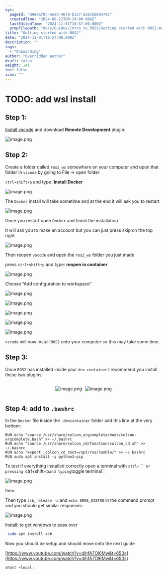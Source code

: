 ```yaml
---
sys:
  pageId: "89e0a78c-4e2b-4070-b327-d28cb0694742"
  createdTime: "2024-08-21T00:24:00.000Z"
  lastEditedTime: "2024-11-01T18:57:00.000Z"
  propFilepath: "docs/Guides/intro_to_ROS2/Getting started with ROS2.md"
title: "Getting started with ROS2"
date: "2024-11-01T18:57:00.000Z"
description: ""
tags:
  - "Onboarding"
author: "Overridden author"
draft: false
weight: 141
toc: false
icon: ""
---
```


# TODO: add wsl install

## Step 1:

[Install vscode](https://code.visualstudio.com/download) and download **Remote Development** plugin:

![image.png](https://prod-files-secure.s3.us-west-2.amazonaws.com/d518164a-d88e-44d1-a4ee-3adb3bd8bce0/efb52993-1881-4a40-b95e-6f020334f022/image.png?X-Amz-Algorithm=AWS4-HMAC-SHA256&X-Amz-Content-Sha256=UNSIGNED-PAYLOAD&X-Amz-Credential=ASIAZI2LB4666MN6HUV4%2F20250408%2Fus-west-2%2Fs3%2Faws4_request&X-Amz-Date=20250408T140832Z&X-Amz-Expires=3600&X-Amz-Security-Token=IQoJb3JpZ2luX2VjEP7%2F%2F%2F%2F%2F%2F%2F%2F%2F%2FwEaCXVzLXdlc3QtMiJHMEUCIFM7Vebpn0BIw%2BGyxiGPQMHhRX8%2F6rGE7Hy9gt25lmg2AiEA9T%2FNvLvT0n5by%2BjPSIY8G%2B0zGClYItc2LEjt3bKY%2BBYq%2FwMIdxAAGgw2Mzc0MjMxODM4MDUiDO1UA%2BhcIaviPI7ltircA9N8xd1UHG4W1DutAZA1I1Zh83X9JistZBlZVJdUcnC33o9tR9IQEY6EMuXYwz3qUKPXn3PR3gevddoG4L%2FpNOxWZx%2Fn2HNMLc4K0NO9rU65j08bZKdZMxscxhRil09cVH2%2BkuIJsBFUjyOGTlxOAaBe2BFCrSTmt5yZ2%2FhiWoYhJZoq9rXDPDQ5G04ZcFSyzRd8gKJ%2B6i0tovvhXunG5jEEbfHgmPSy5xQ37%2Bv1IE83vTlTdlNSK95sNZn3cYZKDibyMIxik9x4h24l7takA3mGVHKeZBYxw4fSq3BvEkq3j63XRvd8Oq8Nrzu%2FLjM6C%2FWUoKmmVRE%2B2gD48j%2F%2BA6vjRR59y%2F7DOh45H9N8VEK737E%2F5uKssdkjNUEiuIbegociGyS%2FFNT%2FEad13UaWnryiVfpt%2BWMbRJoTvVbMu7XQvfGMaistKIterk3H1bNOsq1jVzZqhueMYAFotIK9XPatzSD2lvp0vBTKillFBiZBj5PMxue2mqG6qxg3mG%2FGqsAZlXQVZtNm0%2B1Eyw1oCkcUHMACHdYQ6fs9sjs6YHfk1IKas%2BHAk2eoDyXChww7myVGrkOwxBVVPoCY7BgYCG%2BF5Gt5dOatWxYPmPMCjmDsx8Zs7RB41m33bKj8MPTY1L8GOqUBBpLa%2BirrQBHJWsCRxXsCmH2fYLMaHcHxjH%2BHewbWB%2BOrUtv9Gj0OJy0Ab7MWRJ3IQQnq2QicUFuzyVd3U%2B%2ByijD9Qu97UDGe6%2BtLqFynHPlOD9TOy4SvcE0HLRq21x0ic1gJ7jS4TtDeq5K8E2jY6H7c5HOBZb2kqSU1ycVdYpGqbIkdMh6RsgXOG9GE1EsF9ktHm5mNPUTcpYLNVSlSMPjKFE5J&X-Amz-Signature=57d61f5946feda4e9ca117ab5ee5f8d784c440f87fda4f1365e64810a1269402&X-Amz-SignedHeaders=host&x-id=GetObject)

## Step 2:

Create a folder called `ros2_ws` somewhere on your computer and open that folder in `vscode` by going to File → open folder 

`ctrl+shift+p` and type: **Install Docker**

![image.png](https://prod-files-secure.s3.us-west-2.amazonaws.com/d518164a-d88e-44d1-a4ee-3adb3bd8bce0/2269dc0e-1cd5-47ff-bceb-c04ad9b2eab0/image.png?X-Amz-Algorithm=AWS4-HMAC-SHA256&X-Amz-Content-Sha256=UNSIGNED-PAYLOAD&X-Amz-Credential=ASIAZI2LB4666MN6HUV4%2F20250408%2Fus-west-2%2Fs3%2Faws4_request&X-Amz-Date=20250408T140832Z&X-Amz-Expires=3600&X-Amz-Security-Token=IQoJb3JpZ2luX2VjEP7%2F%2F%2F%2F%2F%2F%2F%2F%2F%2FwEaCXVzLXdlc3QtMiJHMEUCIFM7Vebpn0BIw%2BGyxiGPQMHhRX8%2F6rGE7Hy9gt25lmg2AiEA9T%2FNvLvT0n5by%2BjPSIY8G%2B0zGClYItc2LEjt3bKY%2BBYq%2FwMIdxAAGgw2Mzc0MjMxODM4MDUiDO1UA%2BhcIaviPI7ltircA9N8xd1UHG4W1DutAZA1I1Zh83X9JistZBlZVJdUcnC33o9tR9IQEY6EMuXYwz3qUKPXn3PR3gevddoG4L%2FpNOxWZx%2Fn2HNMLc4K0NO9rU65j08bZKdZMxscxhRil09cVH2%2BkuIJsBFUjyOGTlxOAaBe2BFCrSTmt5yZ2%2FhiWoYhJZoq9rXDPDQ5G04ZcFSyzRd8gKJ%2B6i0tovvhXunG5jEEbfHgmPSy5xQ37%2Bv1IE83vTlTdlNSK95sNZn3cYZKDibyMIxik9x4h24l7takA3mGVHKeZBYxw4fSq3BvEkq3j63XRvd8Oq8Nrzu%2FLjM6C%2FWUoKmmVRE%2B2gD48j%2F%2BA6vjRR59y%2F7DOh45H9N8VEK737E%2F5uKssdkjNUEiuIbegociGyS%2FFNT%2FEad13UaWnryiVfpt%2BWMbRJoTvVbMu7XQvfGMaistKIterk3H1bNOsq1jVzZqhueMYAFotIK9XPatzSD2lvp0vBTKillFBiZBj5PMxue2mqG6qxg3mG%2FGqsAZlXQVZtNm0%2B1Eyw1oCkcUHMACHdYQ6fs9sjs6YHfk1IKas%2BHAk2eoDyXChww7myVGrkOwxBVVPoCY7BgYCG%2BF5Gt5dOatWxYPmPMCjmDsx8Zs7RB41m33bKj8MPTY1L8GOqUBBpLa%2BirrQBHJWsCRxXsCmH2fYLMaHcHxjH%2BHewbWB%2BOrUtv9Gj0OJy0Ab7MWRJ3IQQnq2QicUFuzyVd3U%2B%2ByijD9Qu97UDGe6%2BtLqFynHPlOD9TOy4SvcE0HLRq21x0ic1gJ7jS4TtDeq5K8E2jY6H7c5HOBZb2kqSU1ycVdYpGqbIkdMh6RsgXOG9GE1EsF9ktHm5mNPUTcpYLNVSlSMPjKFE5J&X-Amz-Signature=2095c68a3f9c1788cc29449f3068380842194423eb8fe64b3d03079d6ef01e42&X-Amz-SignedHeaders=host&x-id=GetObject)

The `Docker` install will take sometime and at the end it will ask you to restart

![image.png](https://prod-files-secure.s3.us-west-2.amazonaws.com/d518164a-d88e-44d1-a4ee-3adb3bd8bce0/ed233f78-be33-4b1f-b89c-9c346c0e961e/image.png?X-Amz-Algorithm=AWS4-HMAC-SHA256&X-Amz-Content-Sha256=UNSIGNED-PAYLOAD&X-Amz-Credential=ASIAZI2LB4666MN6HUV4%2F20250408%2Fus-west-2%2Fs3%2Faws4_request&X-Amz-Date=20250408T140832Z&X-Amz-Expires=3600&X-Amz-Security-Token=IQoJb3JpZ2luX2VjEP7%2F%2F%2F%2F%2F%2F%2F%2F%2F%2FwEaCXVzLXdlc3QtMiJHMEUCIFM7Vebpn0BIw%2BGyxiGPQMHhRX8%2F6rGE7Hy9gt25lmg2AiEA9T%2FNvLvT0n5by%2BjPSIY8G%2B0zGClYItc2LEjt3bKY%2BBYq%2FwMIdxAAGgw2Mzc0MjMxODM4MDUiDO1UA%2BhcIaviPI7ltircA9N8xd1UHG4W1DutAZA1I1Zh83X9JistZBlZVJdUcnC33o9tR9IQEY6EMuXYwz3qUKPXn3PR3gevddoG4L%2FpNOxWZx%2Fn2HNMLc4K0NO9rU65j08bZKdZMxscxhRil09cVH2%2BkuIJsBFUjyOGTlxOAaBe2BFCrSTmt5yZ2%2FhiWoYhJZoq9rXDPDQ5G04ZcFSyzRd8gKJ%2B6i0tovvhXunG5jEEbfHgmPSy5xQ37%2Bv1IE83vTlTdlNSK95sNZn3cYZKDibyMIxik9x4h24l7takA3mGVHKeZBYxw4fSq3BvEkq3j63XRvd8Oq8Nrzu%2FLjM6C%2FWUoKmmVRE%2B2gD48j%2F%2BA6vjRR59y%2F7DOh45H9N8VEK737E%2F5uKssdkjNUEiuIbegociGyS%2FFNT%2FEad13UaWnryiVfpt%2BWMbRJoTvVbMu7XQvfGMaistKIterk3H1bNOsq1jVzZqhueMYAFotIK9XPatzSD2lvp0vBTKillFBiZBj5PMxue2mqG6qxg3mG%2FGqsAZlXQVZtNm0%2B1Eyw1oCkcUHMACHdYQ6fs9sjs6YHfk1IKas%2BHAk2eoDyXChww7myVGrkOwxBVVPoCY7BgYCG%2BF5Gt5dOatWxYPmPMCjmDsx8Zs7RB41m33bKj8MPTY1L8GOqUBBpLa%2BirrQBHJWsCRxXsCmH2fYLMaHcHxjH%2BHewbWB%2BOrUtv9Gj0OJy0Ab7MWRJ3IQQnq2QicUFuzyVd3U%2B%2ByijD9Qu97UDGe6%2BtLqFynHPlOD9TOy4SvcE0HLRq21x0ic1gJ7jS4TtDeq5K8E2jY6H7c5HOBZb2kqSU1ycVdYpGqbIkdMh6RsgXOG9GE1EsF9ktHm5mNPUTcpYLNVSlSMPjKFE5J&X-Amz-Signature=294a4c944a00ca7966b6d22bc3fe06cff7f1d1e08a2da391328971a734c6d602&X-Amz-SignedHeaders=host&x-id=GetObject)

Once you restart open `Docker` and finish the installation

It will ask you to make an account but you can just press skip on the top right

![image.png](https://prod-files-secure.s3.us-west-2.amazonaws.com/d518164a-d88e-44d1-a4ee-3adb3bd8bce0/21010ad9-1659-4fd9-9f59-9932a09b2a3d/image.png?X-Amz-Algorithm=AWS4-HMAC-SHA256&X-Amz-Content-Sha256=UNSIGNED-PAYLOAD&X-Amz-Credential=ASIAZI2LB4666MN6HUV4%2F20250408%2Fus-west-2%2Fs3%2Faws4_request&X-Amz-Date=20250408T140832Z&X-Amz-Expires=3600&X-Amz-Security-Token=IQoJb3JpZ2luX2VjEP7%2F%2F%2F%2F%2F%2F%2F%2F%2F%2FwEaCXVzLXdlc3QtMiJHMEUCIFM7Vebpn0BIw%2BGyxiGPQMHhRX8%2F6rGE7Hy9gt25lmg2AiEA9T%2FNvLvT0n5by%2BjPSIY8G%2B0zGClYItc2LEjt3bKY%2BBYq%2FwMIdxAAGgw2Mzc0MjMxODM4MDUiDO1UA%2BhcIaviPI7ltircA9N8xd1UHG4W1DutAZA1I1Zh83X9JistZBlZVJdUcnC33o9tR9IQEY6EMuXYwz3qUKPXn3PR3gevddoG4L%2FpNOxWZx%2Fn2HNMLc4K0NO9rU65j08bZKdZMxscxhRil09cVH2%2BkuIJsBFUjyOGTlxOAaBe2BFCrSTmt5yZ2%2FhiWoYhJZoq9rXDPDQ5G04ZcFSyzRd8gKJ%2B6i0tovvhXunG5jEEbfHgmPSy5xQ37%2Bv1IE83vTlTdlNSK95sNZn3cYZKDibyMIxik9x4h24l7takA3mGVHKeZBYxw4fSq3BvEkq3j63XRvd8Oq8Nrzu%2FLjM6C%2FWUoKmmVRE%2B2gD48j%2F%2BA6vjRR59y%2F7DOh45H9N8VEK737E%2F5uKssdkjNUEiuIbegociGyS%2FFNT%2FEad13UaWnryiVfpt%2BWMbRJoTvVbMu7XQvfGMaistKIterk3H1bNOsq1jVzZqhueMYAFotIK9XPatzSD2lvp0vBTKillFBiZBj5PMxue2mqG6qxg3mG%2FGqsAZlXQVZtNm0%2B1Eyw1oCkcUHMACHdYQ6fs9sjs6YHfk1IKas%2BHAk2eoDyXChww7myVGrkOwxBVVPoCY7BgYCG%2BF5Gt5dOatWxYPmPMCjmDsx8Zs7RB41m33bKj8MPTY1L8GOqUBBpLa%2BirrQBHJWsCRxXsCmH2fYLMaHcHxjH%2BHewbWB%2BOrUtv9Gj0OJy0Ab7MWRJ3IQQnq2QicUFuzyVd3U%2B%2ByijD9Qu97UDGe6%2BtLqFynHPlOD9TOy4SvcE0HLRq21x0ic1gJ7jS4TtDeq5K8E2jY6H7c5HOBZb2kqSU1ycVdYpGqbIkdMh6RsgXOG9GE1EsF9ktHm5mNPUTcpYLNVSlSMPjKFE5J&X-Amz-Signature=d175743c2c2ca5397c0decc6bec70dccbff74885f2acb1d88af853811de6c95a&X-Amz-SignedHeaders=host&x-id=GetObject)

Then reopen `vscode` and open the `ros2_ws` folder you just made

press `ctrl+shift+p` and type: **reopen in container**

![image.png](https://prod-files-secure.s3.us-west-2.amazonaws.com/d518164a-d88e-44d1-a4ee-3adb3bd8bce0/4e93b8c2-41ad-488c-8095-c74205196118/image.png?X-Amz-Algorithm=AWS4-HMAC-SHA256&X-Amz-Content-Sha256=UNSIGNED-PAYLOAD&X-Amz-Credential=ASIAZI2LB4666MN6HUV4%2F20250408%2Fus-west-2%2Fs3%2Faws4_request&X-Amz-Date=20250408T140832Z&X-Amz-Expires=3600&X-Amz-Security-Token=IQoJb3JpZ2luX2VjEP7%2F%2F%2F%2F%2F%2F%2F%2F%2F%2FwEaCXVzLXdlc3QtMiJHMEUCIFM7Vebpn0BIw%2BGyxiGPQMHhRX8%2F6rGE7Hy9gt25lmg2AiEA9T%2FNvLvT0n5by%2BjPSIY8G%2B0zGClYItc2LEjt3bKY%2BBYq%2FwMIdxAAGgw2Mzc0MjMxODM4MDUiDO1UA%2BhcIaviPI7ltircA9N8xd1UHG4W1DutAZA1I1Zh83X9JistZBlZVJdUcnC33o9tR9IQEY6EMuXYwz3qUKPXn3PR3gevddoG4L%2FpNOxWZx%2Fn2HNMLc4K0NO9rU65j08bZKdZMxscxhRil09cVH2%2BkuIJsBFUjyOGTlxOAaBe2BFCrSTmt5yZ2%2FhiWoYhJZoq9rXDPDQ5G04ZcFSyzRd8gKJ%2B6i0tovvhXunG5jEEbfHgmPSy5xQ37%2Bv1IE83vTlTdlNSK95sNZn3cYZKDibyMIxik9x4h24l7takA3mGVHKeZBYxw4fSq3BvEkq3j63XRvd8Oq8Nrzu%2FLjM6C%2FWUoKmmVRE%2B2gD48j%2F%2BA6vjRR59y%2F7DOh45H9N8VEK737E%2F5uKssdkjNUEiuIbegociGyS%2FFNT%2FEad13UaWnryiVfpt%2BWMbRJoTvVbMu7XQvfGMaistKIterk3H1bNOsq1jVzZqhueMYAFotIK9XPatzSD2lvp0vBTKillFBiZBj5PMxue2mqG6qxg3mG%2FGqsAZlXQVZtNm0%2B1Eyw1oCkcUHMACHdYQ6fs9sjs6YHfk1IKas%2BHAk2eoDyXChww7myVGrkOwxBVVPoCY7BgYCG%2BF5Gt5dOatWxYPmPMCjmDsx8Zs7RB41m33bKj8MPTY1L8GOqUBBpLa%2BirrQBHJWsCRxXsCmH2fYLMaHcHxjH%2BHewbWB%2BOrUtv9Gj0OJy0Ab7MWRJ3IQQnq2QicUFuzyVd3U%2B%2ByijD9Qu97UDGe6%2BtLqFynHPlOD9TOy4SvcE0HLRq21x0ic1gJ7jS4TtDeq5K8E2jY6H7c5HOBZb2kqSU1ycVdYpGqbIkdMh6RsgXOG9GE1EsF9ktHm5mNPUTcpYLNVSlSMPjKFE5J&X-Amz-Signature=56e680814f782ec45dec775d310c53268068a292c2659bccdb0f37c5698fdbe5&X-Amz-SignedHeaders=host&x-id=GetObject)

Choose “Add configuration to workspace”

![image.png](https://prod-files-secure.s3.us-west-2.amazonaws.com/d518164a-d88e-44d1-a4ee-3adb3bd8bce0/9560b282-5060-4989-ba37-97e7b2c22476/image.png?X-Amz-Algorithm=AWS4-HMAC-SHA256&X-Amz-Content-Sha256=UNSIGNED-PAYLOAD&X-Amz-Credential=ASIAZI2LB4666MN6HUV4%2F20250408%2Fus-west-2%2Fs3%2Faws4_request&X-Amz-Date=20250408T140832Z&X-Amz-Expires=3600&X-Amz-Security-Token=IQoJb3JpZ2luX2VjEP7%2F%2F%2F%2F%2F%2F%2F%2F%2F%2FwEaCXVzLXdlc3QtMiJHMEUCIFM7Vebpn0BIw%2BGyxiGPQMHhRX8%2F6rGE7Hy9gt25lmg2AiEA9T%2FNvLvT0n5by%2BjPSIY8G%2B0zGClYItc2LEjt3bKY%2BBYq%2FwMIdxAAGgw2Mzc0MjMxODM4MDUiDO1UA%2BhcIaviPI7ltircA9N8xd1UHG4W1DutAZA1I1Zh83X9JistZBlZVJdUcnC33o9tR9IQEY6EMuXYwz3qUKPXn3PR3gevddoG4L%2FpNOxWZx%2Fn2HNMLc4K0NO9rU65j08bZKdZMxscxhRil09cVH2%2BkuIJsBFUjyOGTlxOAaBe2BFCrSTmt5yZ2%2FhiWoYhJZoq9rXDPDQ5G04ZcFSyzRd8gKJ%2B6i0tovvhXunG5jEEbfHgmPSy5xQ37%2Bv1IE83vTlTdlNSK95sNZn3cYZKDibyMIxik9x4h24l7takA3mGVHKeZBYxw4fSq3BvEkq3j63XRvd8Oq8Nrzu%2FLjM6C%2FWUoKmmVRE%2B2gD48j%2F%2BA6vjRR59y%2F7DOh45H9N8VEK737E%2F5uKssdkjNUEiuIbegociGyS%2FFNT%2FEad13UaWnryiVfpt%2BWMbRJoTvVbMu7XQvfGMaistKIterk3H1bNOsq1jVzZqhueMYAFotIK9XPatzSD2lvp0vBTKillFBiZBj5PMxue2mqG6qxg3mG%2FGqsAZlXQVZtNm0%2B1Eyw1oCkcUHMACHdYQ6fs9sjs6YHfk1IKas%2BHAk2eoDyXChww7myVGrkOwxBVVPoCY7BgYCG%2BF5Gt5dOatWxYPmPMCjmDsx8Zs7RB41m33bKj8MPTY1L8GOqUBBpLa%2BirrQBHJWsCRxXsCmH2fYLMaHcHxjH%2BHewbWB%2BOrUtv9Gj0OJy0Ab7MWRJ3IQQnq2QicUFuzyVd3U%2B%2ByijD9Qu97UDGe6%2BtLqFynHPlOD9TOy4SvcE0HLRq21x0ic1gJ7jS4TtDeq5K8E2jY6H7c5HOBZb2kqSU1ycVdYpGqbIkdMh6RsgXOG9GE1EsF9ktHm5mNPUTcpYLNVSlSMPjKFE5J&X-Amz-Signature=e1e6a859858493613a525e5efd6a892282312bff56b009a25b3e7fb3f904c29e&X-Amz-SignedHeaders=host&x-id=GetObject)

![image.png](https://prod-files-secure.s3.us-west-2.amazonaws.com/d518164a-d88e-44d1-a4ee-3adb3bd8bce0/2ee63f81-886b-48e8-a553-dc6e5eac99e4/image.png?X-Amz-Algorithm=AWS4-HMAC-SHA256&X-Amz-Content-Sha256=UNSIGNED-PAYLOAD&X-Amz-Credential=ASIAZI2LB4666MN6HUV4%2F20250408%2Fus-west-2%2Fs3%2Faws4_request&X-Amz-Date=20250408T140832Z&X-Amz-Expires=3600&X-Amz-Security-Token=IQoJb3JpZ2luX2VjEP7%2F%2F%2F%2F%2F%2F%2F%2F%2F%2FwEaCXVzLXdlc3QtMiJHMEUCIFM7Vebpn0BIw%2BGyxiGPQMHhRX8%2F6rGE7Hy9gt25lmg2AiEA9T%2FNvLvT0n5by%2BjPSIY8G%2B0zGClYItc2LEjt3bKY%2BBYq%2FwMIdxAAGgw2Mzc0MjMxODM4MDUiDO1UA%2BhcIaviPI7ltircA9N8xd1UHG4W1DutAZA1I1Zh83X9JistZBlZVJdUcnC33o9tR9IQEY6EMuXYwz3qUKPXn3PR3gevddoG4L%2FpNOxWZx%2Fn2HNMLc4K0NO9rU65j08bZKdZMxscxhRil09cVH2%2BkuIJsBFUjyOGTlxOAaBe2BFCrSTmt5yZ2%2FhiWoYhJZoq9rXDPDQ5G04ZcFSyzRd8gKJ%2B6i0tovvhXunG5jEEbfHgmPSy5xQ37%2Bv1IE83vTlTdlNSK95sNZn3cYZKDibyMIxik9x4h24l7takA3mGVHKeZBYxw4fSq3BvEkq3j63XRvd8Oq8Nrzu%2FLjM6C%2FWUoKmmVRE%2B2gD48j%2F%2BA6vjRR59y%2F7DOh45H9N8VEK737E%2F5uKssdkjNUEiuIbegociGyS%2FFNT%2FEad13UaWnryiVfpt%2BWMbRJoTvVbMu7XQvfGMaistKIterk3H1bNOsq1jVzZqhueMYAFotIK9XPatzSD2lvp0vBTKillFBiZBj5PMxue2mqG6qxg3mG%2FGqsAZlXQVZtNm0%2B1Eyw1oCkcUHMACHdYQ6fs9sjs6YHfk1IKas%2BHAk2eoDyXChww7myVGrkOwxBVVPoCY7BgYCG%2BF5Gt5dOatWxYPmPMCjmDsx8Zs7RB41m33bKj8MPTY1L8GOqUBBpLa%2BirrQBHJWsCRxXsCmH2fYLMaHcHxjH%2BHewbWB%2BOrUtv9Gj0OJy0Ab7MWRJ3IQQnq2QicUFuzyVd3U%2B%2ByijD9Qu97UDGe6%2BtLqFynHPlOD9TOy4SvcE0HLRq21x0ic1gJ7jS4TtDeq5K8E2jY6H7c5HOBZb2kqSU1ycVdYpGqbIkdMh6RsgXOG9GE1EsF9ktHm5mNPUTcpYLNVSlSMPjKFE5J&X-Amz-Signature=2b101c1dba83056fa31fc9bcb3be93db3e4079062a9a411d9c469280524396cc&X-Amz-SignedHeaders=host&x-id=GetObject)

![image.png](https://prod-files-secure.s3.us-west-2.amazonaws.com/d518164a-d88e-44d1-a4ee-3adb3bd8bce0/ae1580b2-b048-407e-aed9-b584224a7a04/image.png?X-Amz-Algorithm=AWS4-HMAC-SHA256&X-Amz-Content-Sha256=UNSIGNED-PAYLOAD&X-Amz-Credential=ASIAZI2LB4666MN6HUV4%2F20250408%2Fus-west-2%2Fs3%2Faws4_request&X-Amz-Date=20250408T140832Z&X-Amz-Expires=3600&X-Amz-Security-Token=IQoJb3JpZ2luX2VjEP7%2F%2F%2F%2F%2F%2F%2F%2F%2F%2FwEaCXVzLXdlc3QtMiJHMEUCIFM7Vebpn0BIw%2BGyxiGPQMHhRX8%2F6rGE7Hy9gt25lmg2AiEA9T%2FNvLvT0n5by%2BjPSIY8G%2B0zGClYItc2LEjt3bKY%2BBYq%2FwMIdxAAGgw2Mzc0MjMxODM4MDUiDO1UA%2BhcIaviPI7ltircA9N8xd1UHG4W1DutAZA1I1Zh83X9JistZBlZVJdUcnC33o9tR9IQEY6EMuXYwz3qUKPXn3PR3gevddoG4L%2FpNOxWZx%2Fn2HNMLc4K0NO9rU65j08bZKdZMxscxhRil09cVH2%2BkuIJsBFUjyOGTlxOAaBe2BFCrSTmt5yZ2%2FhiWoYhJZoq9rXDPDQ5G04ZcFSyzRd8gKJ%2B6i0tovvhXunG5jEEbfHgmPSy5xQ37%2Bv1IE83vTlTdlNSK95sNZn3cYZKDibyMIxik9x4h24l7takA3mGVHKeZBYxw4fSq3BvEkq3j63XRvd8Oq8Nrzu%2FLjM6C%2FWUoKmmVRE%2B2gD48j%2F%2BA6vjRR59y%2F7DOh45H9N8VEK737E%2F5uKssdkjNUEiuIbegociGyS%2FFNT%2FEad13UaWnryiVfpt%2BWMbRJoTvVbMu7XQvfGMaistKIterk3H1bNOsq1jVzZqhueMYAFotIK9XPatzSD2lvp0vBTKillFBiZBj5PMxue2mqG6qxg3mG%2FGqsAZlXQVZtNm0%2B1Eyw1oCkcUHMACHdYQ6fs9sjs6YHfk1IKas%2BHAk2eoDyXChww7myVGrkOwxBVVPoCY7BgYCG%2BF5Gt5dOatWxYPmPMCjmDsx8Zs7RB41m33bKj8MPTY1L8GOqUBBpLa%2BirrQBHJWsCRxXsCmH2fYLMaHcHxjH%2BHewbWB%2BOrUtv9Gj0OJy0Ab7MWRJ3IQQnq2QicUFuzyVd3U%2B%2ByijD9Qu97UDGe6%2BtLqFynHPlOD9TOy4SvcE0HLRq21x0ic1gJ7jS4TtDeq5K8E2jY6H7c5HOBZb2kqSU1ycVdYpGqbIkdMh6RsgXOG9GE1EsF9ktHm5mNPUTcpYLNVSlSMPjKFE5J&X-Amz-Signature=47fb0a81a0924f6911f9b0e7619e48792d4a928bfa2026b17d9ee5a8b4e47940&X-Amz-SignedHeaders=host&x-id=GetObject)

![image.png](https://prod-files-secure.s3.us-west-2.amazonaws.com/d518164a-d88e-44d1-a4ee-3adb3bd8bce0/53255b28-f75e-430f-b9e3-c0ac8577e42b/image.png?X-Amz-Algorithm=AWS4-HMAC-SHA256&X-Amz-Content-Sha256=UNSIGNED-PAYLOAD&X-Amz-Credential=ASIAZI2LB4666MN6HUV4%2F20250408%2Fus-west-2%2Fs3%2Faws4_request&X-Amz-Date=20250408T140832Z&X-Amz-Expires=3600&X-Amz-Security-Token=IQoJb3JpZ2luX2VjEP7%2F%2F%2F%2F%2F%2F%2F%2F%2F%2FwEaCXVzLXdlc3QtMiJHMEUCIFM7Vebpn0BIw%2BGyxiGPQMHhRX8%2F6rGE7Hy9gt25lmg2AiEA9T%2FNvLvT0n5by%2BjPSIY8G%2B0zGClYItc2LEjt3bKY%2BBYq%2FwMIdxAAGgw2Mzc0MjMxODM4MDUiDO1UA%2BhcIaviPI7ltircA9N8xd1UHG4W1DutAZA1I1Zh83X9JistZBlZVJdUcnC33o9tR9IQEY6EMuXYwz3qUKPXn3PR3gevddoG4L%2FpNOxWZx%2Fn2HNMLc4K0NO9rU65j08bZKdZMxscxhRil09cVH2%2BkuIJsBFUjyOGTlxOAaBe2BFCrSTmt5yZ2%2FhiWoYhJZoq9rXDPDQ5G04ZcFSyzRd8gKJ%2B6i0tovvhXunG5jEEbfHgmPSy5xQ37%2Bv1IE83vTlTdlNSK95sNZn3cYZKDibyMIxik9x4h24l7takA3mGVHKeZBYxw4fSq3BvEkq3j63XRvd8Oq8Nrzu%2FLjM6C%2FWUoKmmVRE%2B2gD48j%2F%2BA6vjRR59y%2F7DOh45H9N8VEK737E%2F5uKssdkjNUEiuIbegociGyS%2FFNT%2FEad13UaWnryiVfpt%2BWMbRJoTvVbMu7XQvfGMaistKIterk3H1bNOsq1jVzZqhueMYAFotIK9XPatzSD2lvp0vBTKillFBiZBj5PMxue2mqG6qxg3mG%2FGqsAZlXQVZtNm0%2B1Eyw1oCkcUHMACHdYQ6fs9sjs6YHfk1IKas%2BHAk2eoDyXChww7myVGrkOwxBVVPoCY7BgYCG%2BF5Gt5dOatWxYPmPMCjmDsx8Zs7RB41m33bKj8MPTY1L8GOqUBBpLa%2BirrQBHJWsCRxXsCmH2fYLMaHcHxjH%2BHewbWB%2BOrUtv9Gj0OJy0Ab7MWRJ3IQQnq2QicUFuzyVd3U%2B%2ByijD9Qu97UDGe6%2BtLqFynHPlOD9TOy4SvcE0HLRq21x0ic1gJ7jS4TtDeq5K8E2jY6H7c5HOBZb2kqSU1ycVdYpGqbIkdMh6RsgXOG9GE1EsF9ktHm5mNPUTcpYLNVSlSMPjKFE5J&X-Amz-Signature=88e58256cf4ee3c3d32797cfbc1e9a08096d6e5bef18a7022c025a6ced671c99&X-Amz-SignedHeaders=host&x-id=GetObject)

![image.png](https://prod-files-secure.s3.us-west-2.amazonaws.com/d518164a-d88e-44d1-a4ee-3adb3bd8bce0/7c562767-5af9-4ffb-97d1-327bcdf4ee00/image.png?X-Amz-Algorithm=AWS4-HMAC-SHA256&X-Amz-Content-Sha256=UNSIGNED-PAYLOAD&X-Amz-Credential=ASIAZI2LB4666MN6HUV4%2F20250408%2Fus-west-2%2Fs3%2Faws4_request&X-Amz-Date=20250408T140832Z&X-Amz-Expires=3600&X-Amz-Security-Token=IQoJb3JpZ2luX2VjEP7%2F%2F%2F%2F%2F%2F%2F%2F%2F%2FwEaCXVzLXdlc3QtMiJHMEUCIFM7Vebpn0BIw%2BGyxiGPQMHhRX8%2F6rGE7Hy9gt25lmg2AiEA9T%2FNvLvT0n5by%2BjPSIY8G%2B0zGClYItc2LEjt3bKY%2BBYq%2FwMIdxAAGgw2Mzc0MjMxODM4MDUiDO1UA%2BhcIaviPI7ltircA9N8xd1UHG4W1DutAZA1I1Zh83X9JistZBlZVJdUcnC33o9tR9IQEY6EMuXYwz3qUKPXn3PR3gevddoG4L%2FpNOxWZx%2Fn2HNMLc4K0NO9rU65j08bZKdZMxscxhRil09cVH2%2BkuIJsBFUjyOGTlxOAaBe2BFCrSTmt5yZ2%2FhiWoYhJZoq9rXDPDQ5G04ZcFSyzRd8gKJ%2B6i0tovvhXunG5jEEbfHgmPSy5xQ37%2Bv1IE83vTlTdlNSK95sNZn3cYZKDibyMIxik9x4h24l7takA3mGVHKeZBYxw4fSq3BvEkq3j63XRvd8Oq8Nrzu%2FLjM6C%2FWUoKmmVRE%2B2gD48j%2F%2BA6vjRR59y%2F7DOh45H9N8VEK737E%2F5uKssdkjNUEiuIbegociGyS%2FFNT%2FEad13UaWnryiVfpt%2BWMbRJoTvVbMu7XQvfGMaistKIterk3H1bNOsq1jVzZqhueMYAFotIK9XPatzSD2lvp0vBTKillFBiZBj5PMxue2mqG6qxg3mG%2FGqsAZlXQVZtNm0%2B1Eyw1oCkcUHMACHdYQ6fs9sjs6YHfk1IKas%2BHAk2eoDyXChww7myVGrkOwxBVVPoCY7BgYCG%2BF5Gt5dOatWxYPmPMCjmDsx8Zs7RB41m33bKj8MPTY1L8GOqUBBpLa%2BirrQBHJWsCRxXsCmH2fYLMaHcHxjH%2BHewbWB%2BOrUtv9Gj0OJy0Ab7MWRJ3IQQnq2QicUFuzyVd3U%2B%2ByijD9Qu97UDGe6%2BtLqFynHPlOD9TOy4SvcE0HLRq21x0ic1gJ7jS4TtDeq5K8E2jY6H7c5HOBZb2kqSU1ycVdYpGqbIkdMh6RsgXOG9GE1EsF9ktHm5mNPUTcpYLNVSlSMPjKFE5J&X-Amz-Signature=b94edd1c3d800233d94daf44336aed151631a82ac18d8783b18d985dfbe13570&X-Amz-SignedHeaders=host&x-id=GetObject)

`vscode` will now install `ROS2` onto your computer so this may take some time.

## Step 3:

Once `ROS2` has installed inside your `dev-container` I recommend you install these two plugins:

<div style="display: flex;flex-direction: row; column-gap:10px; max-width: 630px;justify-content: center;">
<div>

![image.png](https://prod-files-secure.s3.us-west-2.amazonaws.com/d518164a-d88e-44d1-a4ee-3adb3bd8bce0/3fc3d550-5a54-4ba1-ba6b-faa01cdb7369/image.png?X-Amz-Algorithm=AWS4-HMAC-SHA256&X-Amz-Content-Sha256=UNSIGNED-PAYLOAD&X-Amz-Credential=ASIAZI2LB4667KWA6OA7%2F20250408%2Fus-west-2%2Fs3%2Faws4_request&X-Amz-Date=20250408T140840Z&X-Amz-Expires=3600&X-Amz-Security-Token=IQoJb3JpZ2luX2VjEP7%2F%2F%2F%2F%2F%2F%2F%2F%2F%2FwEaCXVzLXdlc3QtMiJHMEUCIQC4iTISGNld07A8frr8zWkihWKwaK0QWXL2NfbYDtWt0AIgXSD%2F83N6jiPvgKe5KE7s5WyVkWxNkEL9lzc7i%2FKKW6Aq%2FwMIdxAAGgw2Mzc0MjMxODM4MDUiDL1zkVrtw1%2FukGHlUSrcA8qzucVX5CHoX7ipxLKnJ%2BjLtqfc3JR%2BT9tULxH%2Fq%2BPJmiN1f%2FEq%2FcsWSufExVjggyB114%2F%2BM8n7jL6%2FqULN%2BjiIVXmEU%2BwHG8UP%2FFryPxpG4x%2Bc47%2FXkdQ5mA3dn8PkgO0oBbE%2Ffq58JR98%2FuWLqLwyofTyeNUdGhoklDPcy3%2FSwDDhWytZNDNn8FgZprrxbSpUeUWX85AtNQXd3cdm3JNNJSzxNN6g0Z50Q6z9FbC4tuZpdQxxIaRQtyPifdx9J1fW82enmpFPlGkqxZwkcH18pBFjbGay3ZlXujmxHldoPfyJe3eGTIi51ikcxuNsdwzasyR14FBPg3EJzMWNmebHNl0znKuT1YcwuPbF9gUwsWmMtSa6yMrjKrEw7LzoLt7S3zd%2FI9NaKhMQL6EUJuHKqPc2Ne3xM7kvYxnD7DYYdr5GYCUTbl8rYjOFVd9cRJkT%2FbwlDvTn0mJRqGIuv%2FrJiyV%2BD0C39l67UgwdsZ3BKf7q8rDseY4bGs%2FtfOvWcKbjeWCG8fqJAlYpHkYIqVBhMP31DUjPxW6v%2BeSgew7Dyd9TdsixmioD%2BLS6ZnayQbNJuFKK0FVd2ESdD0yY2Hsa06lmjqGxZ3z0SZsvyd7VoZh3i5jqAII6HWvfMPHX1L8GOqUBPeBsjtQ8AlxDmIGNtIO6durpr5dpV%2FnMai1sgDV2KuRdkR%2FPjIglQWEGkrLiFvl2rT4wjdVRi65lAkR0OG%2Fcogg3mhFJ6tAOu0oB4xWVVS42VpKKT9DNF0rKNwwFWuoKloaL1z1x4XmPURAUB8xq9%2FqyJZljAabYX70w0C3sG1kafspYKCxmWH3rDSqbdNG70xlCwEj9gFfcjOgEUcXB4TgQKOQ%2B&X-Amz-Signature=76d6d5ba6906ae9e10c5e630d276aea4d7fbce4fb9174c321669da9599199b63&X-Amz-SignedHeaders=host&x-id=GetObject)

</div>
<div>

![image.png](https://prod-files-secure.s3.us-west-2.amazonaws.com/d518164a-d88e-44d1-a4ee-3adb3bd8bce0/d994cc66-13c2-4093-a5a3-f84cf4601a82/image.png?X-Amz-Algorithm=AWS4-HMAC-SHA256&X-Amz-Content-Sha256=UNSIGNED-PAYLOAD&X-Amz-Credential=ASIAZI2LB466457FARA4%2F20250408%2Fus-west-2%2Fs3%2Faws4_request&X-Amz-Date=20250408T140840Z&X-Amz-Expires=3600&X-Amz-Security-Token=IQoJb3JpZ2luX2VjEP7%2F%2F%2F%2F%2F%2F%2F%2F%2F%2FwEaCXVzLXdlc3QtMiJIMEYCIQD2go0Ek1mrN2MrnTWd1yPmdcS3qWZWfhGtPPJ3GLFJpQIhAJrM7z2%2BR%2BSBCIzZCh1YsjXmRDLq1FWIASCMVA%2FBkwNlKv8DCHcQABoMNjM3NDIzMTgzODA1IgwW6bSpaDLldGJtQccq3AMn4a0rlIvxiUjegYnbnJkaZcVc9yLG1KtdHoMI4tM6TyvsPsfI7jlPs0xma%2BLv3A0TarHUdGRI5a4un6%2BzHp0pY8jabH5CRLUtNiovhY%2FYPqDlUHxUg4ME2uHsuYU%2BOrB42VBTsuWFPLerC5%2BtiUoR%2BoP01ZCdZKSGEcbwMAXTuBgwhHko9XeZz877iM9MtsLMxrk3atmzuK0lPvglj46r%2BWclTxFkPqEc6B1lxU9oMGqYtL6aDvqrb59g9mM1RrnNK5IpnQvvOV2ySOa3aVKSE4tZ8FdZmnT9IlwQMsHBVWgvaqOX99xUQIixHf5nDqvcFimjFr8y7U0b8q3Ams19G1O5uz%2BU64zTxJAs3Pb39dkCmncOuYW294XUI2NEHI4kjBfiGrXHXHRPEmgdrKUbLf7e%2FFco0c%2BrbesUIzZ7h%2BmhDM84aZb5EQU%2FVtzPT%2B7BMfxKONM2aQ6Ux7RSM4O5KUzkVJMhNRt5U8rEghMKvBTWywIGqWO6XkEr8%2BBLy8mv7LJJ4%2BJpMxaJ4xC3Hexg6KWV9KbQCIjxNweP0qrcqBx0LFSjIQnM4h%2BrtnNYtDqZ7%2BBInzf3G8k%2BnsVWNFOZq2CfbIZKOHaXKH0v6BK09xibV76hLGLzopJzTDDg2NS%2FBjqkAbmiAoZvromKDbSD2gofhMz8Aq5qh%2BOh1B%2FNSit1n2JNxsMF%2FV8Dfl49sDJh%2FNf2EHOj3uZGBU9AC9XoPPZkevJwRW1Exe6EG1VUjt6a1G0pplH7eYE%2BAmH8xbtMIHWKhxRxkqcdwyTvXXl3hh4WO%2B3FVmYNs5eNkA05g7%2Fc33DlTkW4Ehxv%2F4S3eReue6l9QfvVe9bbKCYyGxchk1fM4OmKFzel&X-Amz-Signature=2416cc6250ff891410002b3c25b5e8b4b9c296957199853ad8a09eaaae5de8c2&X-Amz-SignedHeaders=host&x-id=GetObject)

</div>
</div>

## Step 4: add to `.bashrc`

In the `Docker` file inside the `.devcontainer` folder add this line at the very bottom: 

```docker
RUN echo "source /usr/share/colcon_argcomplete/hook/colcon-argcomplete.bash" >> ~/.bashrc
RUN echo "source /usr/share/colcon_cd/function/colcon_cd.sh" >> ~/.bashrc
RUN echo "export _colcon_cd_root=/opt/ros/humble/" >> ~/.bashrc
RUN sudo apt install -y python3-pip 
```

To test if everything installed correctly open a terminal with `ctrl+`` or pressing `ctrl+shift+p` and typing `toggle terminal`:

![image.png](https://prod-files-secure.s3.us-west-2.amazonaws.com/d518164a-d88e-44d1-a4ee-3adb3bd8bce0/6a4943d8-b04e-4c02-9a58-775f3384d1a5/image.png?X-Amz-Algorithm=AWS4-HMAC-SHA256&X-Amz-Content-Sha256=UNSIGNED-PAYLOAD&X-Amz-Credential=ASIAZI2LB4666MN6HUV4%2F20250408%2Fus-west-2%2Fs3%2Faws4_request&X-Amz-Date=20250408T140832Z&X-Amz-Expires=3600&X-Amz-Security-Token=IQoJb3JpZ2luX2VjEP7%2F%2F%2F%2F%2F%2F%2F%2F%2F%2FwEaCXVzLXdlc3QtMiJHMEUCIFM7Vebpn0BIw%2BGyxiGPQMHhRX8%2F6rGE7Hy9gt25lmg2AiEA9T%2FNvLvT0n5by%2BjPSIY8G%2B0zGClYItc2LEjt3bKY%2BBYq%2FwMIdxAAGgw2Mzc0MjMxODM4MDUiDO1UA%2BhcIaviPI7ltircA9N8xd1UHG4W1DutAZA1I1Zh83X9JistZBlZVJdUcnC33o9tR9IQEY6EMuXYwz3qUKPXn3PR3gevddoG4L%2FpNOxWZx%2Fn2HNMLc4K0NO9rU65j08bZKdZMxscxhRil09cVH2%2BkuIJsBFUjyOGTlxOAaBe2BFCrSTmt5yZ2%2FhiWoYhJZoq9rXDPDQ5G04ZcFSyzRd8gKJ%2B6i0tovvhXunG5jEEbfHgmPSy5xQ37%2Bv1IE83vTlTdlNSK95sNZn3cYZKDibyMIxik9x4h24l7takA3mGVHKeZBYxw4fSq3BvEkq3j63XRvd8Oq8Nrzu%2FLjM6C%2FWUoKmmVRE%2B2gD48j%2F%2BA6vjRR59y%2F7DOh45H9N8VEK737E%2F5uKssdkjNUEiuIbegociGyS%2FFNT%2FEad13UaWnryiVfpt%2BWMbRJoTvVbMu7XQvfGMaistKIterk3H1bNOsq1jVzZqhueMYAFotIK9XPatzSD2lvp0vBTKillFBiZBj5PMxue2mqG6qxg3mG%2FGqsAZlXQVZtNm0%2B1Eyw1oCkcUHMACHdYQ6fs9sjs6YHfk1IKas%2BHAk2eoDyXChww7myVGrkOwxBVVPoCY7BgYCG%2BF5Gt5dOatWxYPmPMCjmDsx8Zs7RB41m33bKj8MPTY1L8GOqUBBpLa%2BirrQBHJWsCRxXsCmH2fYLMaHcHxjH%2BHewbWB%2BOrUtv9Gj0OJy0Ab7MWRJ3IQQnq2QicUFuzyVd3U%2B%2ByijD9Qu97UDGe6%2BtLqFynHPlOD9TOy4SvcE0HLRq21x0ic1gJ7jS4TtDeq5K8E2jY6H7c5HOBZb2kqSU1ycVdYpGqbIkdMh6RsgXOG9GE1EsF9ktHm5mNPUTcpYLNVSlSMPjKFE5J&X-Amz-Signature=ee1c16060dfcdf730aa7767135269c1f88f546480019ed929c034b4c408cf6dc&X-Amz-SignedHeaders=host&x-id=GetObject)

then 

Then type `lsb_release -a` and `echo $ROS_DISTRO` in the command prompt and you should get similar responses:

![image.png](https://prod-files-secure.s3.us-west-2.amazonaws.com/d518164a-d88e-44d1-a4ee-3adb3bd8bce0/3e635dec-a805-4e85-8b9e-d000e5b71a4e/image.png?X-Amz-Algorithm=AWS4-HMAC-SHA256&X-Amz-Content-Sha256=UNSIGNED-PAYLOAD&X-Amz-Credential=ASIAZI2LB4666MN6HUV4%2F20250408%2Fus-west-2%2Fs3%2Faws4_request&X-Amz-Date=20250408T140832Z&X-Amz-Expires=3600&X-Amz-Security-Token=IQoJb3JpZ2luX2VjEP7%2F%2F%2F%2F%2F%2F%2F%2F%2F%2FwEaCXVzLXdlc3QtMiJHMEUCIFM7Vebpn0BIw%2BGyxiGPQMHhRX8%2F6rGE7Hy9gt25lmg2AiEA9T%2FNvLvT0n5by%2BjPSIY8G%2B0zGClYItc2LEjt3bKY%2BBYq%2FwMIdxAAGgw2Mzc0MjMxODM4MDUiDO1UA%2BhcIaviPI7ltircA9N8xd1UHG4W1DutAZA1I1Zh83X9JistZBlZVJdUcnC33o9tR9IQEY6EMuXYwz3qUKPXn3PR3gevddoG4L%2FpNOxWZx%2Fn2HNMLc4K0NO9rU65j08bZKdZMxscxhRil09cVH2%2BkuIJsBFUjyOGTlxOAaBe2BFCrSTmt5yZ2%2FhiWoYhJZoq9rXDPDQ5G04ZcFSyzRd8gKJ%2B6i0tovvhXunG5jEEbfHgmPSy5xQ37%2Bv1IE83vTlTdlNSK95sNZn3cYZKDibyMIxik9x4h24l7takA3mGVHKeZBYxw4fSq3BvEkq3j63XRvd8Oq8Nrzu%2FLjM6C%2FWUoKmmVRE%2B2gD48j%2F%2BA6vjRR59y%2F7DOh45H9N8VEK737E%2F5uKssdkjNUEiuIbegociGyS%2FFNT%2FEad13UaWnryiVfpt%2BWMbRJoTvVbMu7XQvfGMaistKIterk3H1bNOsq1jVzZqhueMYAFotIK9XPatzSD2lvp0vBTKillFBiZBj5PMxue2mqG6qxg3mG%2FGqsAZlXQVZtNm0%2B1Eyw1oCkcUHMACHdYQ6fs9sjs6YHfk1IKas%2BHAk2eoDyXChww7myVGrkOwxBVVPoCY7BgYCG%2BF5Gt5dOatWxYPmPMCjmDsx8Zs7RB41m33bKj8MPTY1L8GOqUBBpLa%2BirrQBHJWsCRxXsCmH2fYLMaHcHxjH%2BHewbWB%2BOrUtv9Gj0OJy0Ab7MWRJ3IQQnq2QicUFuzyVd3U%2B%2ByijD9Qu97UDGe6%2BtLqFynHPlOD9TOy4SvcE0HLRq21x0ic1gJ7jS4TtDeq5K8E2jY6H7c5HOBZb2kqSU1ycVdYpGqbIkdMh6RsgXOG9GE1EsF9ktHm5mNPUTcpYLNVSlSMPjKFE5J&X-Amz-Signature=1ecbd23378fb26fcce93725ad6b5b60e7bbfa6de703b5dc7c3c5df533eed8f64&X-Amz-SignedHeaders=host&x-id=GetObject)

Install:  to get windows to pass over

```bash
 sudo apt install xcb
```

Now you should be setup and should move onto the next guide 

[https://www.youtube.com/watch?v=dihfA7Ol6Mw&t=650s](https://www.youtube.com/watch?v=dihfA7Ol6Mw&t=650s)

```python
xhost +local:
```
